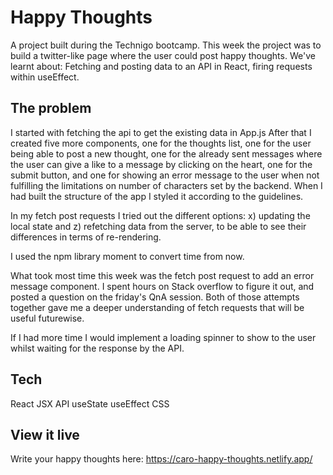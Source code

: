 # Happy Thoughts
A project built during the Technigo bootcamp. This week the project was to build a twitter-like page where the user could post happy thoughts. We've learnt about: Fetching and posting data to an API in React, firing requests within useEffect.

## The problem
I started with fetching the api to get the existing data in App.js After that I created five more components, one for the thoughts list, one for the user being able to post a new thought, one for the already sent messages where the user can give a like to a message by clicking on the heart, one for the submit button, and one for showing an error message to the user when not fulfilling the limitations on number of characters set by the backend. When I had built the structure of the app I styled it according to the guidelines.

In my fetch post requests I tried out the different options: x) updating the local state and z) refetching data from the server, to be able to see their differences in terms of re-rendering. 

I used the npm library moment to convert time from now. 

What took most time this week was the fetch post request to add an error message component. I spent hours on Stack overflow to figure it out, and posted a question on the friday's QnA session. Both of those attempts together gave me a deeper understanding of fetch requests that will be useful futurewise.

If I had more time I would implement a loading spinner to show to the user whilst waiting for the response by the API. 

## Tech
React
JSX
API
useState
useEffect
CSS
## View it live
Write your happy thoughts here: https://caro-happy-thoughts.netlify.app/
